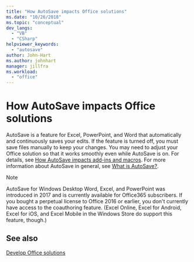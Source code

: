 ```yaml
---
title: "How AutoSave impacts Office solutions"
ms.date: "10/26/2018"
ms.topic: "conceptual"
dev_langs: 
  - "VB"
  - "CSharp"
helpviewer_keywords: 
  - "autosave"
author: John-Hart
ms.author: johnhart
manager: jillfra
ms.workload: 
  - "office"
---
```

# How AutoSave impacts Office solutions

AutoSave is a feature for Excel, PowerPoint, and Word that automatically and continuously saves your edits. If the feature is turned off, you must save files manually to keep your changes. You may need to adjust your Office solution so that it works smoothly even while AutoSave is on. For details, see [How AutoSave impacts add-ins and macros](/office/vba/library-reference/concepts/how-autosave-impacts-addins-and-macros). For more information about AutoSave in general, see [What is AutoSave?](https://support.office.com/en-US/article/What-is-AutoSave-6d6bd723-ebfd-4e40-b5f6-ae6e8088f7a5).

> [!NOTE]
> AutoSave for Windows Desktop Word, Excel, and PowerPoint was introduced in 2017 and is currently available for Office365 subscribers. If you bought a perpetual license to Office 2016 or earlier, you don't currently have access to the coauthoring feature. (Excel Online, Excel for Android, Excel for iOS, and Excel Mobile in the Windows Store do support this feature, though.)

## See also

[Develop Office solutions](./developing-office-solutions.md)
